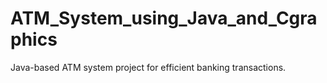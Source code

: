 # ATM_System_using_Java_and_Cgraphics
Java-based ATM system project for efficient banking transactions.
